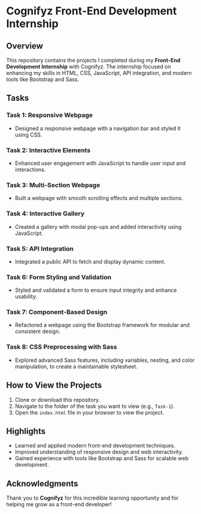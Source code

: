 # Cognifyz Front-End Development Internship

## Overview
This repository contains the projects I completed during my **Front-End Development Internship** with Cognifyz. The internship focused on enhancing my skills in HTML, CSS, JavaScript, API integration, and modern tools like Bootstrap and Sass.

## Tasks
### Task 1: Responsive Webpage
- Designed a responsive webpage with a navigation bar and styled it using CSS.

### Task 2: Interactive Elements
- Enhanced user engagement with JavaScript to handle user input and interactions.

### Task 3: Multi-Section Webpage
- Built a webpage with smooth scrolling effects and multiple sections.

### Task 4: Interactive Gallery
- Created a gallery with modal pop-ups and added interactivity using JavaScript.

### Task 5: API Integration
- Integrated a public API to fetch and display dynamic content.

### Task 6: Form Styling and Validation
- Styled and validated a form to ensure input integrity and enhance usability.

### Task 7: Component-Based Design
- Refactored a webpage using the Bootstrap framework for modular and consistent design.

### Task 8: CSS Preprocessing with Sass
- Explored advanced Sass features, including variables, nesting, and color manipulation, to create a maintainable stylesheet.

## How to View the Projects
1. Clone or download this repository.
2. Navigate to the folder of the task you want to view (e.g., `Task-1`).
3. Open the `index.html` file in your browser to view the project.

## Highlights
- Learned and applied modern front-end development techniques.
- Improved understanding of responsive design and web interactivity.
- Gained experience with tools like Bootstrap and Sass for scalable web development.

## Acknowledgments
Thank you to **Cognifyz** for this incredible learning opportunity and for helping me grow as a front-end developer!
